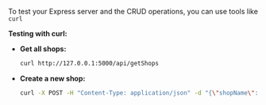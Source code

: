 To test your Express server and the CRUD operations, you can use tools like `curl`

**Testing with curl:**

   - **Get all shops:**
     ```bash
     curl http://127.0.0.1:5000/api/getShops
     ```

   - **Create a new shop:**
     ```bash
     curl -X POST -H "Content-Type: application/json" -d "{\"shopName\": \"Example Shop\", \"location\": \"Example Location\"}" http://127.0.0.1:5000/api/addShop
     ```